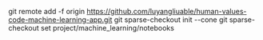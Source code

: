 git remote add -f origin https://github.com/luyangliuable/human-values-code-machine-learning-app.git
git sparse-checkout init --cone
git sparse-checkout set project/machine_learning/notebooks
